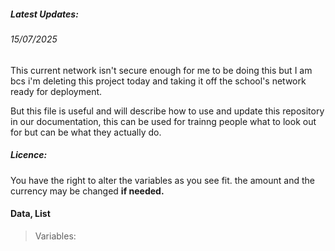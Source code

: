 ##### **Latest Updates:**

###### 15/07/2025

This current network isn't secure enough for me to be doing this but I am bcs i'm deleting this project today and taking it off the school's network ready for deployment.

But this file is useful and will describe how to use and update this repository in our documentation, this can be used for trainng people what to look out for but can be what they actually do.



##### **Licence:**
You have the right to alter the variables as you see fit. the amount and the currency may be changed **if needed.**
#### **Data, List**
> Variables: